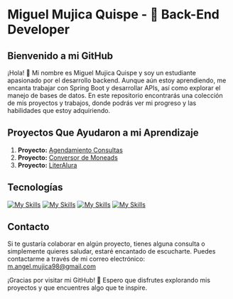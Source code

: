 # Miguel Mujica Quispe - 🚀 Back-End Developer

## Bienvenido a mi GitHub

¡Hola! 👋 Mi nombre es Miguel Mujica Quispe y soy un estudiante apasionado por el desarrollo backend. Aunque aún estoy aprendiendo, me encanta trabajar con Spring Boot y desarrollar APIs, así como explorar el manejo de bases de datos. En este repositorio encontrarás una colección de mis proyectos y trabajos, donde podrás ver mi progreso y las habilidades que estoy adquiriendo.

## Proyectos Que Ayudaron a mi Aprendizaje

1. **Proyecto:** [Agendamiento Consultas](https://github.com/Manafune/agendamiento-consultas-api)
2. **Proyecto:** [Conversor de Moneads](https://github.com/Manafune/challenge-conversor-de-monedas)
3. **Proyecto:** [LiterAlura](https://github.com/Manafune/literalura-challenge)

## Tecnologías

[![My Skills](https://skillicons.dev/icons?i=idea,vscode,pycharm,eclipse)](https://skillicons.dev)
[![My Skills](https://skillicons.dev/icons?i=java,python,js,angular,spring)](https://skillicons.dev)
[![My Skills](https://skillicons.dev/icons?i=bootstrap,tailwind)](https://skillicons.dev)
[![My Skills](https://skillicons.dev/icons?i=mysql,git,github)](https://skillicons.dev)


## Contacto

Si te gustaría colaborar en algún proyecto, tienes alguna consulta o simplemente quieres saludar, estaré encantado de escucharte. Puedes contactarme a través de mi correo electrónico: m.angel.mujica98@gmail.com

¡Gracias por visitar mi GitHub! 🎉 Espero que disfrutes explorando mis proyectos y que encuentres algo que te inspire.
